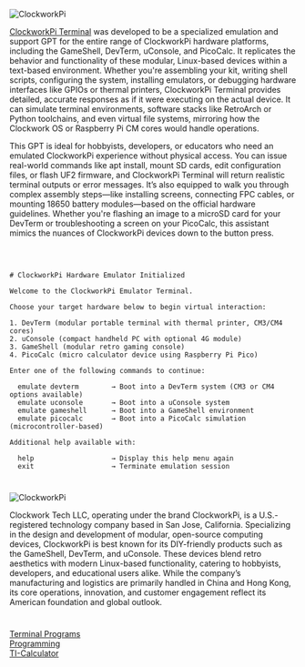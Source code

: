 ![ClockworkPi](https://github.com/user-attachments/assets/1bde812d-5208-440f-9b4e-a752a91c1110)

[ClockworkPi Terminal](https://chatgpt.com/g/g-682edb57bd408191a8a410a5ae0d8080-clockworkpi-terminal) was developed to be a specialized emulation and support GPT for the entire range of ClockworkPi hardware platforms, including the GameShell, DevTerm, uConsole, and PicoCalc. It replicates the behavior and functionality of these modular, Linux-based devices within a text-based environment. Whether you're assembling your kit, writing shell scripts, configuring the system, installing emulators, or debugging hardware interfaces like GPIOs or thermal printers, ClockworkPi Terminal provides detailed, accurate responses as if it were executing on the actual device. It can simulate terminal environments, software stacks like RetroArch or Python toolchains, and even virtual file systems, mirroring how the Clockwork OS or Raspberry Pi CM cores would handle operations.

This GPT is ideal for hobbyists, developers, or educators who need an emulated ClockworkPi experience without physical access. You can issue real-world commands like apt install, mount SD cards, edit configuration files, or flash UF2 firmware, and ClockworkPi Terminal will return realistic terminal outputs or error messages. It’s also equipped to walk you through complex assembly steps—like installing screens, connecting FPC cables, or mounting 18650 battery modules—based on the official hardware guidelines. Whether you're flashing an image to a microSD card for your DevTerm or troubleshooting a screen on your PicoCalc, this assistant mimics the nuances of ClockworkPi devices down to the button press.

<br>

```

# ClockworkPi Hardware Emulator Initialized

Welcome to the ClockworkPi Emulator Terminal.

Choose your target hardware below to begin virtual interaction:

1. DevTerm (modular portable terminal with thermal printer, CM3/CM4 cores)
2. uConsole (compact handheld PC with optional 4G module)
3. GameShell (modular retro gaming console)
4. PicoCalc (micro calculator device using Raspberry Pi Pico)

Enter one of the following commands to continue:

  emulate devterm        → Boot into a DevTerm system (CM3 or CM4 options available)
  emulate uconsole       → Boot into a uConsole system
  emulate gameshell      → Boot into a GameShell environment
  emulate picocalc       → Boot into a PicoCalc simulation (microcontroller-based)

Additional help available with:

  help                   → Display this help menu again
  exit                   → Terminate emulation session

```

#

![ClockworkPi](https://github.com/user-attachments/assets/888c9cb8-12f4-401e-8945-bc228f0eec3b)

Clockwork Tech LLC, operating under the brand ClockworkPi, is a U.S.-registered technology company based in San Jose, California. Specializing in the design and development of modular, open-source computing devices, ClockworkPi is best known for its DIY-friendly products such as the GameShell, DevTerm, and uConsole. These devices blend retro aesthetics with modern Linux-based functionality, catering to hobbyists, developers, and educational users alike. While the company’s manufacturing and logistics are primarily handled in China and Hong Kong, its core operations, innovation, and customer engagement reflect its American foundation and global outlook.

#
[Terminal Programs](https://github.com/sourceduty/Terminal_Programs)
<br>
[Programming](https://github.com/sourceduty/Programming)
<br>
[TI-Calculator](https://chatgpt.com/g/g-67dfe813d24081918153b38925a2c033-ti-calculator)
